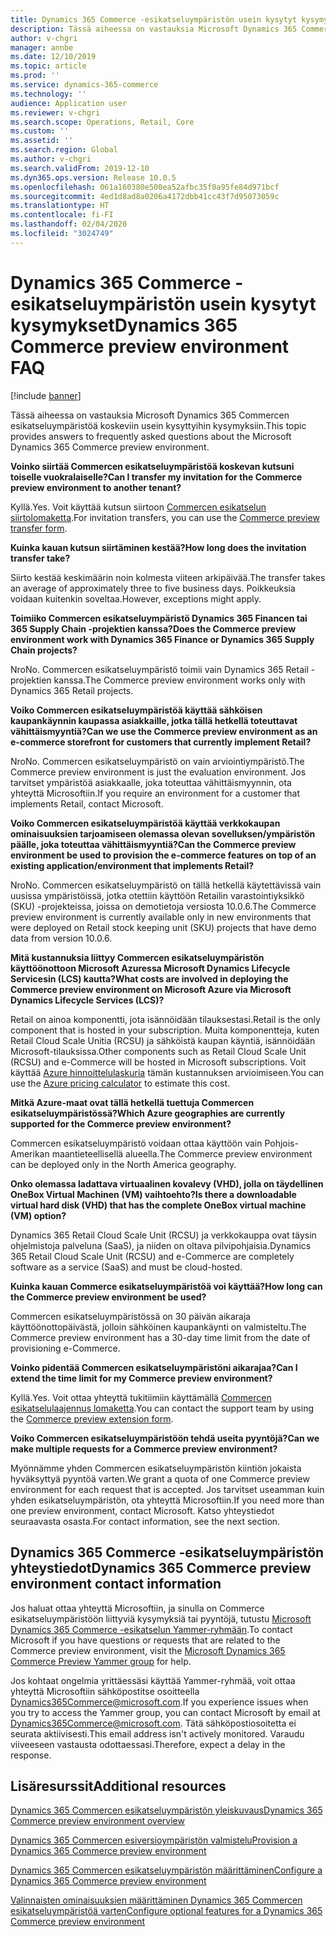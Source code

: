 ```yaml
---
title: Dynamics 365 Commerce -esikatseluympäristön usein kysytyt kysymykset
description: Tässä aiheessa on vastauksia Microsoft Dynamics 365 Commercen esikatseluympäristöä koskeviin usein kysyttyihin kysymyksiin.
author: v-chgri
manager: annbe
ms.date: 12/10/2019
ms.topic: article
ms.prod: ''
ms.service: dynamics-365-commerce
ms.technology: ''
audience: Application user
ms.reviewer: v-chgri
ms.search.scope: Operations, Retail, Core
ms.custom: ''
ms.assetid: ''
ms.search.region: Global
ms.author: v-chgri
ms.search.validFrom: 2019-12-10
ms.dyn365.ops.version: Release 10.0.5
ms.openlocfilehash: 061a160380e500ea52afbc35f0a95fe84d971bcf
ms.sourcegitcommit: 4ed1d8ad8a0206a4172dbb41cc43f7d95073059c
ms.translationtype: HT
ms.contentlocale: fi-FI
ms.lasthandoff: 02/04/2020
ms.locfileid: "3024749"
---
```

# <a name="dynamics-365-commerce-preview-environment-faq"></a><span data-ttu-id="d6774-103">Dynamics 365 Commerce -esikatseluympäristön usein kysytyt kysymykset</span><span class="sxs-lookup"><span data-stu-id="d6774-103">Dynamics 365 Commerce preview environment FAQ</span></span>

[!include [banner](includes/banner.md)]

<span data-ttu-id="d6774-104">Tässä aiheessa on vastauksia Microsoft Dynamics 365 Commercen esikatseluympäristöä koskeviin usein kysyttyihin kysymyksiin.</span><span class="sxs-lookup"><span data-stu-id="d6774-104">This topic provides answers to frequently asked questions about the Microsoft Dynamics 365 Commerce preview environment.</span></span>

<span data-ttu-id="d6774-105">**Voinko siirtää Commercen esikatseluympäristöä koskevan kutsuni toiselle vuokralaiselle?**</span><span class="sxs-lookup"><span data-stu-id="d6774-105">**Can I transfer my invitation for the Commerce preview environment to another tenant?**</span></span>

<span data-ttu-id="d6774-106">Kyllä.</span><span class="sxs-lookup"><span data-stu-id="d6774-106">Yes.</span></span> <span data-ttu-id="d6774-107">Voit käyttää kutsun siirtoon [Commercen esikatselun siirtolomaketta](https://aka.ms/Dynamics365CommercePreviewTransferForm).</span><span class="sxs-lookup"><span data-stu-id="d6774-107">For invitation transfers, you can use the [Commerce preview transfer form](https://aka.ms/Dynamics365CommercePreviewTransferForm).</span></span>

<span data-ttu-id="d6774-108">**Kuinka kauan kutsun siirtäminen kestää?**</span><span class="sxs-lookup"><span data-stu-id="d6774-108">**How long does the invitation transfer take?**</span></span>

<span data-ttu-id="d6774-109">Siirto kestää keskimäärin noin kolmesta viiteen arkipäivää.</span><span class="sxs-lookup"><span data-stu-id="d6774-109">The transfer takes an average of approximately three to five business days.</span></span> <span data-ttu-id="d6774-110">Poikkeuksia voidaan kuitenkin soveltaa.</span><span class="sxs-lookup"><span data-stu-id="d6774-110">However, exceptions might apply.</span></span>

<span data-ttu-id="d6774-111">**Toimiiko Commercen esikatseluympäristö Dynamics 365 Financen tai 365 Supply Chain -projektien kanssa?**</span><span class="sxs-lookup"><span data-stu-id="d6774-111">**Does the Commerce preview environment work with Dynamics 365 Finance or Dynamics 365 Supply Chain projects?**</span></span>

<span data-ttu-id="d6774-112">Nro</span><span class="sxs-lookup"><span data-stu-id="d6774-112">No.</span></span> <span data-ttu-id="d6774-113">Commercen esikatseluympäristö toimii vain Dynamics 365 Retail -projektien kanssa.</span><span class="sxs-lookup"><span data-stu-id="d6774-113">The Commerce preview environment works only with Dynamics 365 Retail projects.</span></span>

<span data-ttu-id="d6774-114">**Voiko Commercen esikatseluympäristöä käyttää sähköisen kaupankäynnin kaupassa asiakkaille, jotka tällä hetkellä toteuttavat vähittäismyyntiä?**</span><span class="sxs-lookup"><span data-stu-id="d6774-114">**Can we use the Commerce preview environment as an e-commerce storefront for customers that currently implement Retail?**</span></span>

<span data-ttu-id="d6774-115">Nro</span><span class="sxs-lookup"><span data-stu-id="d6774-115">No.</span></span> <span data-ttu-id="d6774-116">Commercen esikatseluympäristö on vain arviointiympäristö.</span><span class="sxs-lookup"><span data-stu-id="d6774-116">The Commerce preview environment is just the evaluation environment.</span></span> <span data-ttu-id="d6774-117">Jos tarvitset ympäristöä asiakkaalle, joka toteuttaa vähittäismyynnin, ota yhteyttä Microsoftiin.</span><span class="sxs-lookup"><span data-stu-id="d6774-117">If you require an environment for a customer that implements Retail, contact Microsoft.</span></span>

<span data-ttu-id="d6774-118">**Voiko Commercen esikatseluympäristöä käyttää verkkokaupan ominaisuuksien tarjoamiseen olemassa olevan sovelluksen/ympäristön päälle, joka toteuttaa vähittäismyyntiä?**</span><span class="sxs-lookup"><span data-stu-id="d6774-118">**Can the Commerce preview environment be used to provision the e-commerce features on top of an existing application/environment that implements Retail?**</span></span>

<span data-ttu-id="d6774-119">Nro</span><span class="sxs-lookup"><span data-stu-id="d6774-119">No.</span></span> <span data-ttu-id="d6774-120">Commercen esikatseluympäristö on tällä hetkellä käytettävissä vain uusissa ympäristöissä, jotka otettiin käyttöön Retailin varastointiyksikkö (SKU) -projekteissa, joissa on demotietoja versiosta 10.0.6.</span><span class="sxs-lookup"><span data-stu-id="d6774-120">The Commerce preview environment is currently available only in new environments that were deployed on Retail stock keeping unit (SKU) projects that have demo data from version 10.0.6.</span></span>

<span data-ttu-id="d6774-121">**Mitä kustannuksia liittyy Commercen esikatseluympäristön käyttöönottoon Microsoft Azuressa Microsoft Dynamics Lifecycle Servicesin (LCS) kautta?**</span><span class="sxs-lookup"><span data-stu-id="d6774-121">**What costs are involved in deploying the Commerce preview environment on Microsoft Azure via Microsoft Dynamics Lifecycle Services (LCS)?**</span></span>

<span data-ttu-id="d6774-122">Retail on ainoa komponentti, jota isännöidään tilauksestasi.</span><span class="sxs-lookup"><span data-stu-id="d6774-122">Retail is the only component that is hosted in your subscription.</span></span> <span data-ttu-id="d6774-123">Muita komponentteja, kuten Retail Cloud Scale Unitia (RCSU) ja sähköistä kaupan käyntiä, isännöidään Microsoft-tilauksissa.</span><span class="sxs-lookup"><span data-stu-id="d6774-123">Other components such as Retail Cloud Scale Unit (RCSU) and e-Commerce will be hosted in Microsoft subscriptions.</span></span> <span data-ttu-id="d6774-124">Voit käyttää [Azure hinnoittelulaskuria](https://azure.microsoft.com/pricing/calculator/) tämän kustannuksen arvioimiseen.</span><span class="sxs-lookup"><span data-stu-id="d6774-124">You can use the [Azure pricing calculator](https://azure.microsoft.com/pricing/calculator/) to estimate this cost.</span></span>

<span data-ttu-id="d6774-125">**Mitkä Azure-maat ovat tällä hetkellä tuettuja Commercen esikatseluympäristössä?**</span><span class="sxs-lookup"><span data-stu-id="d6774-125">**Which Azure geographies are currently supported for the Commerce preview environment?**</span></span>

<span data-ttu-id="d6774-126">Commercen esikatseluympäristö voidaan ottaa käyttöön vain Pohjois-Amerikan maantieteellisellä alueella.</span><span class="sxs-lookup"><span data-stu-id="d6774-126">The Commerce preview environment can be deployed only in the North America geography.</span></span>

<span data-ttu-id="d6774-127">**Onko olemassa ladattava virtuaalinen kovalevy (VHD), jolla on täydellinen OneBox Virtual Machinen (VM) vaihtoehto?**</span><span class="sxs-lookup"><span data-stu-id="d6774-127">**Is there a downloadable virtual hard disk (VHD) that has the complete OneBox virtual machine (VM) option?**</span></span>

<span data-ttu-id="d6774-128">Dynamics 365 Retail Cloud Scale Unit (RCSU) ja verkkokauppa ovat täysin ohjelmistoja palveluna (SaaS), ja niiden on oltava pilvipohjaisia.</span><span class="sxs-lookup"><span data-stu-id="d6774-128">Dynamics 365 Retail Cloud Scale Unit (RCSU) and e-Commerce are completely software as a service (SaaS) and must be cloud-hosted.</span></span>

<span data-ttu-id="d6774-129">**Kuinka kauan Commerce esikatseluympäristöä voi käyttää?**</span><span class="sxs-lookup"><span data-stu-id="d6774-129">**How long can the Commerce preview environment be used?**</span></span>

<span data-ttu-id="d6774-130">Commercen esikatseluympäristössä on 30 päivän aikaraja käyttöönottopäivästä, jolloin sähköinen kaupankäynti on valmisteltu.</span><span class="sxs-lookup"><span data-stu-id="d6774-130">The Commerce preview environment has a 30-day time limit from the date of provisioning e-Commerce.</span></span>

<span data-ttu-id="d6774-131">**Voinko pidentää Commercen esikatseluympäristöni aikarajaa?**</span><span class="sxs-lookup"><span data-stu-id="d6774-131">**Can I extend the time limit for my Commerce preview environment?**</span></span>

<span data-ttu-id="d6774-132">Kyllä.</span><span class="sxs-lookup"><span data-stu-id="d6774-132">Yes.</span></span> <span data-ttu-id="d6774-133">Voit ottaa yhteyttä tukitiimiin käyttämällä [Commercen esikatselulaajennus lomaketta](https://aka.ms/Dynamics365CommercePreviewExtensionForm).</span><span class="sxs-lookup"><span data-stu-id="d6774-133">You can contact the support team by using the [Commerce preview extension form](https://aka.ms/Dynamics365CommercePreviewExtensionForm).</span></span>

<span data-ttu-id="d6774-134">**Voiko Commercen esikatseluympäristöön tehdä useita pyyntöjä?**</span><span class="sxs-lookup"><span data-stu-id="d6774-134">**Can we make multiple requests for a Commerce preview environment?**</span></span>

<span data-ttu-id="d6774-135">Myönnämme yhden Commercen esikatseluympäristön kiintiön jokaista hyväksyttyä pyyntöä varten.</span><span class="sxs-lookup"><span data-stu-id="d6774-135">We grant a quota of one Commerce preview environment for each request that is accepted.</span></span> <span data-ttu-id="d6774-136">Jos tarvitset useamman kuin yhden esikatseluympäristön, ota yhteyttä Microsoftiin.</span><span class="sxs-lookup"><span data-stu-id="d6774-136">If you need more than one preview environment, contact Microsoft.</span></span> <span data-ttu-id="d6774-137">Katso yhteystiedot seuraavasta osasta.</span><span class="sxs-lookup"><span data-stu-id="d6774-137">For contact information, see the next section.</span></span>

## <a name="dynamics-365-commerce-preview-environment-contact-information"></a><span data-ttu-id="d6774-138">Dynamics 365 Commerce -esikatseluympäristön yhteystiedot</span><span class="sxs-lookup"><span data-stu-id="d6774-138">Dynamics 365 Commerce preview environment contact information</span></span>

<span data-ttu-id="d6774-139">Jos haluat ottaa yhteyttä Microsoftiin, ja sinulla on Commerce esikatseluympäristöön liittyviä kysymyksiä tai pyyntöjä, tutustu [Microsoft Dynamics 365 Commerce -esikatselun Yammer-ryhmään](https://aka.ms/Dynamics365CommercePreviewYammer).</span><span class="sxs-lookup"><span data-stu-id="d6774-139">To contact Microsoft if you have questions or requests that are related to the Commerce preview environment, visit the [Microsoft Dynamics 365 Commerce Preview Yammer group](https://aka.ms/Dynamics365CommercePreviewYammer) for help.</span></span>

<span data-ttu-id="d6774-140">Jos kohtaat ongelmia yrittäessäsi käyttää Yammer-ryhmää, voit ottaa yhteyttä Microsoftiin sähköpostitse osoitteella <Dynamics365Commerce@microsoft.com>.</span><span class="sxs-lookup"><span data-stu-id="d6774-140">If you experience issues when you try to access the Yammer group, you can contact Microsoft by email at <Dynamics365Commerce@microsoft.com>.</span></span> <span data-ttu-id="d6774-141">Tätä sähköpostiosoitetta ei seurata aktiivisesti.</span><span class="sxs-lookup"><span data-stu-id="d6774-141">This email address isn't actively monitored.</span></span> <span data-ttu-id="d6774-142">Varaudu viiveeseen vastausta odottaessasi.</span><span class="sxs-lookup"><span data-stu-id="d6774-142">Therefore, expect a delay in the response.</span></span>

## <a name="additional-resources"></a><span data-ttu-id="d6774-143">Lisäresurssit</span><span class="sxs-lookup"><span data-stu-id="d6774-143">Additional resources</span></span>

[<span data-ttu-id="d6774-144">Dynamics 365 Commercen esikatseluympäristön yleiskuvaus</span><span class="sxs-lookup"><span data-stu-id="d6774-144">Dynamics 365 Commerce preview environment overview</span></span>](cpe-overview.md)

[<span data-ttu-id="d6774-145">Dynamics 365 Commercen esiversioympäristön valmistelu</span><span class="sxs-lookup"><span data-stu-id="d6774-145">Provision a Dynamics 365 Commerce preview environment</span></span>](provisioning-guide.md)

[<span data-ttu-id="d6774-146">Dynamics 365 Commercen esikatseluympäristön määrittäminen</span><span class="sxs-lookup"><span data-stu-id="d6774-146">Configure a Dynamics 365 Commerce preview environment</span></span>](cpe-post-provisioning.md)

[<span data-ttu-id="d6774-147">Valinnaisten ominaisuuksien määrittäminen Dynamics 365 Commercen esikatseluympäristöä varten</span><span class="sxs-lookup"><span data-stu-id="d6774-147">Configure optional features for a Dynamics 365 Commerce preview environment</span></span>](cpe-optional-features.md)
